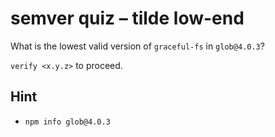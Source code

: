 # semver quiz – tilde low-end

What is the lowest valid version of `graceful-fs` in `glob@4.0.3`?

`verify <x.y.z>` to proceed.

## Hint

* `npm info glob@4.0.3`
